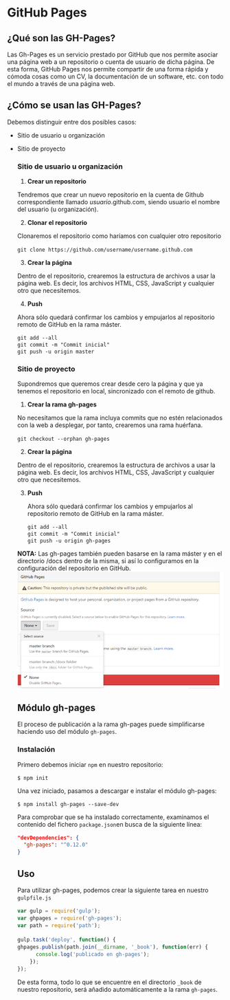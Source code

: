 # GitHub Pages

## ¿Qué son las GH-Pages?

Las Gh-Pages es un servicio prestado por GitHub que nos permite asociar una página web a un repositorio o cuenta de usuario de dicha página. De esta forma, GitHub Pages nos permite compartir de una forma rápida y cómoda cosas como un CV, la documentación de un software, etc. con todo el mundo a través de una página web.

## ¿Cómo se usan las GH-Pages?

Debemos distinguir entre dos posibles casos:

* Sitio de usuario u organización
* Sitio de proyecto

  ### Sitio de usuario u organización
  1. **Crear un repositorio**

    Tendremos que crear un nuevo repositorio en la cuenta de Github correspondiente llamado *usuario*.github.com, siendo usuario el nombre del usuario (u organización).

  2. **Clonar el repositorio**

    Clonaremos el repositorio como haríamos con cualquier otro repositorio

    ```git clone https://github.com/username/username.github.com```

  3. **Crear la página**

    Dentro de el repositorio, crearemos la estructura de archivos a usar la página web. Es decir, los archivos HTML, CSS, JavaScript y cualquier otro que necesitemos.

  4. **Push**

    Ahora sólo quedará confirmar los cambios y empujarlos al repositorio remoto de GitHub en la rama máster.

    ```
    git add --all
    git commit -m "Commit inicial"
    git push -u origin master
    ```

  ### Sitio de proyecto

  Supondremos que queremos crear desde cero la página y que ya tenemos el repositorio en local, sincronizado con el remoto de github.

  1. **Crear la rama gh-pages**

    No necesitamos que la rama incluya commits que no estén relacionados con la web a desplegar, por tanto, crearemos una rama huérfana.

    ```git checkout --orphan gh-pages```

  2. **Crear la página**

    Dentro de el repositorio, crearemos la estructura de archivos a usar la página web. Es decir, los archivos HTML, CSS, JavaScript y cualquier otro que necesitemos.

  3. **Push**

      Ahora sólo quedará confirmar los cambios y empujarlos al repositorio remoto de GitHub en la rama máster.

      ```
      git add --all
      git commit -m "Commit inicial"
      git push -u origin gh-pages
      ```

  **NOTA:** Las gh-pages también pueden basarse en la rama máster y en el directorio /docs dentro de la misma, si así lo configuramos en la configuración del repositorio en GitHub.
  ![Gh-Pages](img/gh-pages.PNG)


  ## Módulo gh-pages

  El proceso de publicación a la rama gh-pages puede simplificarse haciendo uso del módulo `gh-pages`.

  ### Instalación

  Primero debemos iniciar `npm` en nuestro repositorio:

  ```
  $ npm init
  ```

  Una vez iniciado, pasamos a descargar e instalar el módulo gh-pages:

  ```
  $ npm install gh-pages --save-dev
  ```

  Para comprobar que se ha instalado correctamente, examinamos el contenido del fichero `package.json`en busca de la siguiente línea:

  ```json
  "devDependencies": {
    "gh-pages": "^0.12.0"
  }
  ```
  ## Uso

  Para utilizar gh-pages, podemos crear la siguiente tarea en nuestro `gulpfile.js`

  ```javascript
  var gulp = require('gulp');
  var ghpages = require('gh-pages');
  var path = require('path');

  gulp.task('deploy', function() {
  ghpages.publish(path.join(__dirname, '_book'), function(err) {
        console.log('publicado en gh-pages');
      });
  });
  ```  
  De esta forma, todo lo que se encuentre en el directorio `_book` de nuestro repositorio, será añadido automáticamente a la rama `gh-pages`.
